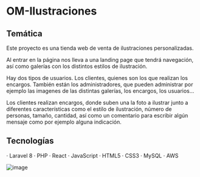 # OM-Ilustraciones
## Temática
 Este proyecto es una tienda web de venta de ilustraciones personalizadas.
 
 Al entrar en la página nos lleva a una landing page que tendrá navegación, así como galerías con los distintos estilos de ilustración.
 
 Hay dos tipos de usuarios. Los clientes, quienes son los que realizan los encargos. También están los administradores, que pueden administrar por ejemplo las imagenes de las distintas galerías, los encargos, los usuarios...
 
 Los clientes realizan encargos, donde suben una la foto a ilustrar junto a diferentes características como el estilo de ilustración, número de personas, tamaño,    cantidad, así como un comentario para escribir algún mensaje como por ejemplo alguna indicación.

## Tecnologías
· Laravel 8
· PHP
· React
· JavaScript
· HTML5
· CSS3
· MySQL
· AWS

![image](https://user-images.githubusercontent.com/72193242/230787643-3073c120-4246-4821-9dc4-dfdeb91a43e2.png)
